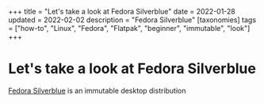 +++
title = "Let's take a look at Fedora Silverblue"
date = 2022-01-28
updated = 2022-02-02
description = "Fedora Silverblue"
[taxonomies]
tags = ["how-to", "Linux", "Fedora", "Flatpak", "beginner", "immutable", "look"]
+++

# Let's take a look at Fedora Silverblue

[Fedora Silverblue](https://silverblue.fedoraproject.org/) is an immutable desktop distribution

<!-- more -->